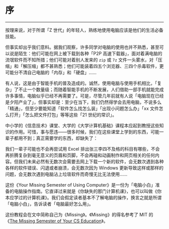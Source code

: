 # 序

---

按理来说，对于所谓「Z 世代」的年轻人，熟练地使用电脑应该是他们的生活必备技能。

但事实却出乎我们意料。据我们观察，许多同学对电脑的使用也并不熟悉，甚至可以说是陌生：他们可能在网上被下载到各种「P2P 高速下载器」，面对着满电脑的流氓软件而不知所措；他们可能对着别人发来的 `zip` 或 `7z` 文件一头雾水，对「压缩」和「解压缩」都不甚熟悉；他们可能装着四五个浏览器、三四个杀毒软件，更可能分不清自己电脑的「内存」和「硬盘」……

有人说，这是由于智能手机的普及造成的。诚然，使用电脑与使用手机相比，「复杂」了不止一个数量级；而随着智能手机的不断发展，人们借助一部手机就能完成许多事情，电脑似乎已经不再需要了。可是，尽管几年前就有人说「电脑现在已经是夕阳产业了」，但事实却是：至少在当下，我们仍然得学会去用电脑，不说多么「精通」，但至少要能知道「软件怎么找怎么装」「出现小问题怎么办」「xx 文件怎么打开」「怎么把文件打包」等等这些「21 世纪的常识」。

中小学的《信息技术》课堂、大学的《大学计算机基础》课程本应起到教授这些知识的作用。可惜，事与愿违——很多时候，我们在这些课堂上学到的东西，可能一辈子都用不到；真正需要学的东西，却缺失了：

我们一辈子可能也不会再尝试用 Excel 排出张三李四不及格的科目有哪些，不会再折腾复杂到毫无意义的页眉和页脚，不会再碰和动画制作和网页相关的任何内容。但我们未来必然有无数次会需要去网上下载一个新的软件，会无数次遇到各种各样的软件错误、闪退或者崩溃，会无数次因为 Windows 更新导致这样或那样的问题，会无数次遇到电脑沾上垃圾软件而奇慢无比无法使用……

这份《Your Missing Semester of Using Computer》是一份为「电脑小白」准备的电脑操作指南。它直译过来就是《你缺失的那门计算机课》，也可以叫做《你本应学过的计算机课》。我们会假定读者基本不了解电脑的操作，换言之就是所谓「电脑小白」，告诉读者「电脑最好怎么用」。

这份教程会在文中简称自己为《Missing》。《Missing》的得名参考了 MIT 的《[The Missing Semester of Your CS Education](https://missing.csail.mit.edu/)》。